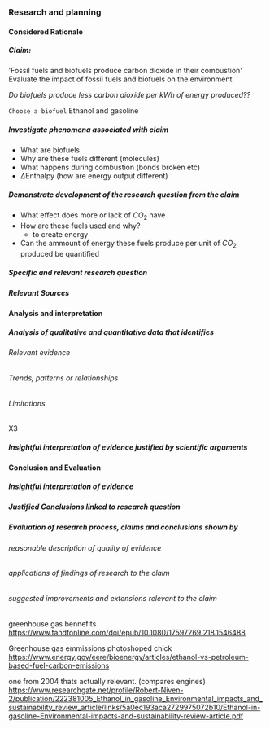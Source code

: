 ### Research and planning
#### Considered Rationale 

##### Claim: 
'Fossil fuels and biofuels produce carbon dioxide in their combustion'
Evaluate the impact of fossil fuels and biofuels on the environment

*Do biofuels produce less carbon dioxide per kWh of energy produced??*

`Choose a biofuel`
Ethanol and gasoline

##### Investigate phenomena associated with claim
- What are biofuels
- Why are these fuels different (molecules)
- What happens during combustion (bonds broken etc)
-  $\Delta$Enthalpy (how are energy output different)
 

##### Demonstrate development of the research question from the claim
- What effect does more or lack of $CO_2$ have
- How are these fuels used and why?
	- to create energy
- Can the ammount of energy these fuels produce per unit of $CO_2$ produced be quantified 



##### Specific and relevant research question 


##### Relevant Sources




#### Analysis and interpretation
##### *Analysis* of qualitative and quantitative data that identifies
###### Relevant evidence





###### Trends, patterns or relationships





###### Limitations

X3

##### Insightful *interpretation* of evidence justified by scientific arguments




#### Conclusion and Evaluation
##### Insightful interpretation of evidence
##### Justified Conclusions linked to research question



##### Evaluation of research process, claims and conclusions shown by
###### reasonable description of quality of evidence
###### applications of findings of research to the claim
###### suggested improvements and extensions *relevant to the claim*




greenhouse gas bennefits 
https://www.tandfonline.com/doi/epub/10.1080/17597269.218.1546488

Greenhouse gas emmissions photoshoped chick
https://www.energy.gov/eere/bioenergy/articles/ethanol-vs-petroleum-based-fuel-carbon-emissions


one from 2004 thats actually relevant. (compares engines) 
https://www.researchgate.net/profile/Robert-Niven-2/publication/222381005_Ethanol_in_gasoline_Environmental_impacts_and_sustainability_review_article/links/5a0ec193aca2729975072b10/Ethanol-in-gasoline-Environmental-impacts-and-sustainability-review-article.pdf





